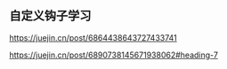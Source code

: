 ## 自定义钩子学习

https://juejin.cn/post/6864438643727433741

https://juejin.cn/post/6890738145671938062#heading-7